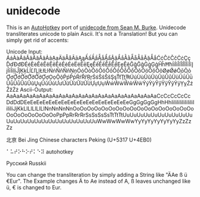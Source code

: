 # unidecode
This is an [AutoHotkey](https://autohotkey.com/) port of [unidecode from Sean M. Burke](http://search.cpan.org/~sburke/Text-Unidecode-1.27/lib/Text/Unidecode.pm).
Unidecode transliterates unicode to plain Ascii.
It's not a Translation! But you can simply get rid of accents:

Unicode Input:
ÁáÀàÂâǍǎĂăÃãẢảẠạÄäÅåĀāĄąẤấẦầẪẫẨẩẬậẮắẰằẴẵẲẳẶặǺǻĆćĈĉČčĊċÇçĎďĐđÐÉéÈèÊêĚěĔĕẼẽẺẻĖėËëĒēĘęẾếỀềỄễỂểẸẹỆệĞğĜĝĠġĢģĤĥĦħÍíÌìĬĭÎîǏǐÏïĨĩĮįĪīỈỉỊịĴĵĶķĹĺĽľĻļŁłĿŀŃńŇňÑñŅņÓóÒòŎŏÔôỐốỒồỖỗỔổǑǒÖöŐőÕõØøǾǿŌōỎỏƠơỚớỜờỠỡỞởỢợỌọỘộṔṕṖṗŔŕŘřŖŗŚśŜŝŠšŞşŤťŢţŦŧÚúÙùŬŭÛûǓǔŮůÜüǗǘǛǜǙǚǕǖŰűŨũŲųŪūỦủƯưỨứỪừỮữỬửỰựỤụẂẃẀẁŴŵẄẅÝýỲỳŶŷŸÿỸỹỶỷỴỵŹźŽžŻż
Ascii-Output:
AaAaAaAaAaAaAaAaAaAaAaAaAaAaAaAaAaAaAaAaAaAaAaCcCcCcCcCcDdDdDEeEeEeEeEeEeEeEeEeEeEeEeEeEeEeEeEeGgGgGgGgHhHhIiIiIiIiIiIiIiIiIiIiIiJjKkLlLlLlLlLlNnNnNnNnOoOoOoOoOoOoOoOoOoOoOoOoOoOoOoOoOoOoOoOoOoOoOoOoPpPpRrRrRrSsSsSsSsTtTtTtUuUuUuUuUuUuUuUuUuUuUuUuUuUuUuUuUuUuUuUuUuUuUuWwWwWwWwYyYyYyYyYyYyYyZzZzZz


北亰 
Bei Jing Chinese characters Peking (U+5317 U+4EB0)

⠁⠥⠞⠕⠓⠕⠞⠅⠑⠽ 
autohotkey

Русский 
Russkii

You can change the transliteration by simply adding a String like "ÄAe ß ü €Eur". 
The Example changes Ä to Ae instead of A, ß leaves unchanged like ü, € is changed to Eur.




